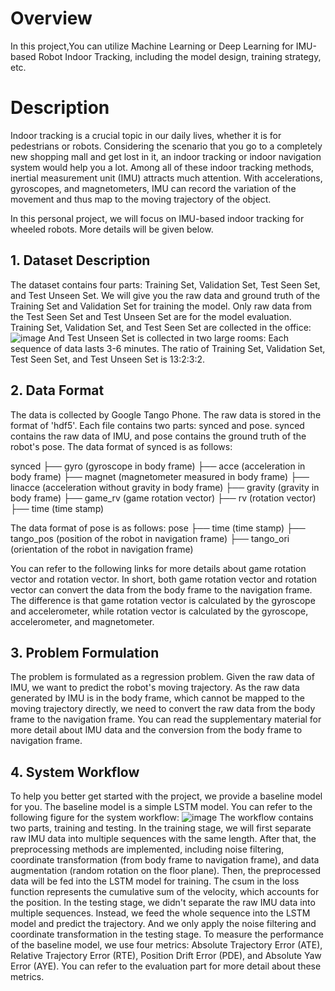 # Overview
In this project,You can utilize Machine Learning or Deep Learning for IMU-based Robot Indoor Tracking, including the model design, training strategy, etc.

# Description
Indoor tracking is a crucial topic in our daily lives, whether it is for pedestrians or robots. Considering the scenario that you go to a completely new shopping mall and get lost in it, an indoor tracking or indoor navigation system would help you a lot. Among all of these indoor tracking methods, inertial measurement unit (IMU) attracts much attention. With accelerations, gyroscopes, and magnetometers, IMU can record the variation of the movement and thus map to the moving trajectory of the object.

In this personal project, we will focus on IMU-based indoor tracking for wheeled robots. More details will be given below.

## 1. Dataset Description
The dataset contains four parts: Training Set, Validation Set, Test Seen Set, and Test Unseen Set. We will give you the raw data and ground truth of the Training Set and Validation Set for training the model. Only raw data from the Test Seen Set and Test Unseen Set are for the model evaluation. Training Set, Validation Set, and Test Seen Set are collected in the office:
![image](https://github.com/ysxu666/IMU-Indoor-Tracking/assets/70496853/b9fb91ef-57ca-4b59-a26e-aaf16cf511e6)
And Test Unseen Set is collected in two large rooms:
Each sequence of data lasts 3-6 minutes. The ratio of Training Set, Validation Set, Test Seen Set, and Test Unseen Set is 13:2:3:2.

## 2. Data Format
The data is collected by Google Tango Phone. The raw data is stored in the format of 'hdf5'. Each file contains two parts: synced and pose. synced contains the raw data of IMU, and pose contains the ground truth of the robot's pose. The data format of synced is as follows:

synced
├── gyro (gyroscope in body frame)
├── acce (acceleration in body frame)
├── magnet (magnetometer measured in body frame)
├── linacce (acceleration without gravity in body frame)
├── gravity (gravity in body frame)
├── game_rv (game rotation vector)
├── rv (rotation vector)
├── time (time stamp)

The data format of pose is as follows:
pose
├── time (time stamp)
├── tango_pos (position of the robot in navigation frame)
├── tango_ori (orientation of the robot in navigation frame)

You can refer to the following links for more details about game rotation vector and rotation vector. In short, both game rotation vector and rotation vector can convert the data from the body frame to the navigation frame. The difference is that game rotation vector is calculated by the gyroscope and accelerometer, while rotation vector is calculated by the gyroscope, accelerometer, and magnetometer.

## 3. Problem Formulation
The problem is formulated as a regression problem. Given the raw data of IMU, we want to predict the robot's moving trajectory. As the raw data generated by IMU is in the body frame, which cannot be mapped to the moving trajectory directly, we need to convert the raw data from the body frame to the navigation frame. You can read the supplementary material for more detail about IMU data and the conversion from the body frame to navigation frame.

## 4. System Workflow
To help you better get started with the project, we provide a baseline model for you. The baseline model is a simple LSTM model. You can refer to the following figure for the system workflow:
![image](https://github.com/ysxu666/IMU-Indoor-Tracking/assets/70496853/ba2c0cc7-a729-41e7-9857-4f90ff13aae5)
The workflow contains two parts, training and testing. In the training stage, we will first separate raw IMU data into multiple sequences with the same length. After that, the preprocessing methods are implemented, including noise filtering, coordinate transformation (from body frame to navigation frame), and data augmentation (random rotation on the floor plane). Then, the preprocessed data will be fed into the LSTM model for training. The csum in the loss function represents the cumulative sum of the velocity, which accounts for the position. In the testing stage, we didn't separate the raw IMU data into multiple sequences. Instead, we feed the whole sequence into the LSTM model and predict the trajectory. And we only apply the noise filtering and coordinate transformation in the testing stage. To measure the performance of the baseline model, we use four metrics: Absolute Trajectory Error (ATE), Relative Trajectory Error (RTE), Position Drift Error (PDE), and Absolute Yaw Error (AYE). You can refer to the evaluation part for more detail about these metrics.
